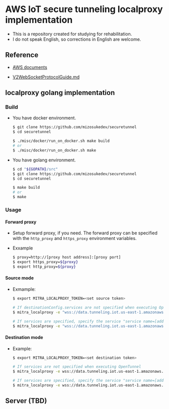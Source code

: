 # AWS IoT secure tunneling localproxy implementation
- This is a repository created for studying for rehabilitation.
- I do not speak English, so corrections in English are welcome.

## Reference
- [AWS documents](https://docs.aws.amazon.com/iot/latest/developerguide/secure-tunneling.html)

- [V2WebSocketProtocolGuide.md](https://github.com/aws-samples/aws-iot-securetunneling-localproxy/blob/v2.1.0/V2WebSocketProtocolGuide.md)


## localproxy golang implementation
### Build

- You have docker environment.

    ``` sh
    $ git clone https://github.com/mizosukedev/securetunnel
    $ cd securetunnel

    $ ./misc/docker/run_on_docker.sh make build
    # or
    $ ./misc/docker/run_on_docker.sh make
    ```

- You have golang environment.

    ``` sh
    $ cd "${GOPATH}/src"
    $ git clone https://github.com/mizosukedev/securetunnel
    $ cd securetunnel
    
    $ make build
    # or
    $ make
    ```

### Usage

#### Forward proxy
- Setup forward proxy, if you need. The forward proxy can be specified with the `http_proxy` and `https_proxy` environment variables.

- Exxample

    ``` sh
    $ proxy=http://[proxy host address]:[proxy port]
    $ export https_proxy=${proxy}
    $ export http_proxy=${proxy}
    ```

#### Source mode
- Exmample:

    ``` sh
    $ export MITRA_LOCALPROXY_TOKEN=<set source token>

    # If destinationConfig.services are not specified when executing OpenTunnel
    $ mitra_localproxy -e "wss://data.tunneling.iot.us-east-1.amazonaws.com:443/tunnel" -s 10022

    # If services are specified, specify the service "service name=[address:]port", separated by commas.
    $ mitra_localproxy -e "wss://data.tunneling.iot.us-east-1.amazonaws.com:443/tunnel" -s "SSH=10022, RDP=13389"
    ```

#### Destination mode
- Example:

    ``` sh
    $ export MITRA_LOCALPROXY_TOKEN=<set destination token>

    # If services are not specified when executing OpenTunnel
    $ mitra_localproxy -e wss://data.tunneling.iot.us-east-1.amazonaws.com:443/tunnel -d 22

    # If services are specified, specify the service "service name=[address:]port", separated by commas.
    $ mitra_localproxy -e wss://data.tunneling.iot.us-east-1.amazonaws.com:443/tunnel -d "SSH=22, RDP=3389"
    ```

## Server (TBD)
